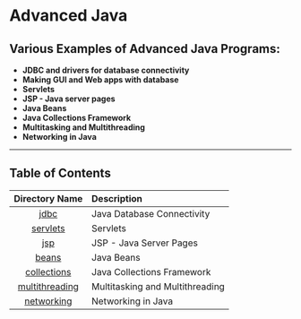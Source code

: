 # Advanced Java

## Various Examples of Advanced Java Programs:

* **JDBC and drivers for database connectivity**
* **Making  GUI and Web apps with database**
* **Servlets**
* **JSP - Java server pages**
* **Java Beans**
* **Java Collections Framework**
* **Multitasking and Multithreading**
* **Networking in Java**

<hr>

## Table of Contents

| Directory Name                     | Description                          |
| :-----------------------------:  | :--------------------------------    |
|[jdbc](jdbc/)|Java Database Connectivity|
|[servlets](servlets/)|Servlets|
|[jsp](jsp/)|JSP  - Java Server Pages|
|[beans](beans/)|Java Beans|
|[collections](collections/)|Java Collections Framework|
|[multithreading](multithreading/)|Multitasking and Multithreading|
|[networking](networking/)|Networking in Java|
